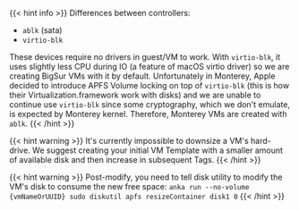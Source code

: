 ---
---

{{< hint info >}}
Differences between controllers:

- `ablk` (sata)
- `virtio-blk`

These devices require no drivers in guest/VM to work. With `virtio-blk`, it uses slightly less CPU during IO (a feature of macOS virtio driver) so we are creating BigSur VMs with it by default. Unfortunately in Monterey, Apple decided to introduce APFS Volume locking on top of `virtio-blk` (this is how their Virtualization.framework work with disks) and we are unable to continue use `virtio-blk` since some cryptography, which we don't emulate, is expected by Monterey kernel. Therefore, Monterey VMs are created with `ablk`.
{{< /hint >}}

{{< hint warning >}}
It's currently impossible to downsize a VM's hard-drive. We suggest creating your initial VM Template with a smaller amount of available disk and then increase in subsequent Tags.
{{< /hint >}}

{{< hint warning >}}
Post-modify, you need to tell disk utility to modify the VM's disk to consume the new free space: `anka run --no-volume {vmNameOrUUID} sudo diskutil apfs resizeContainer disk1 0`
{{< /hint >}}